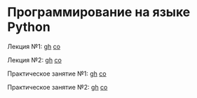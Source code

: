 # Программирование на языке Python

Лекция №1:
[gh](https://github.com/true-grue/kispython/blob/main/lect1.ipynb)
[co](https://colab.research.google.com/github/true-grue/kispython/blob/main/lect1.ipynb)

Лекция №2:
[gh](https://github.com/true-grue/kispython/blob/main/lect2.ipynb)
[co](https://colab.research.google.com/github/true-grue/kispython/blob/main/lect2.ipynb)

Практическое занятие №1:
[gh](https://github.com/true-grue/kispython/blob/main/pract1.ipynb)
[co](https://colab.research.google.com/github/true-grue/kispython/blob/main/pract1.ipynb)

Практическое занятие №2:
[gh](https://github.com/true-grue/kispython/blob/main/pract2.ipynb)
[co](https://colab.research.google.com/github/true-grue/kispython/blob/main/pract2.ipynb)